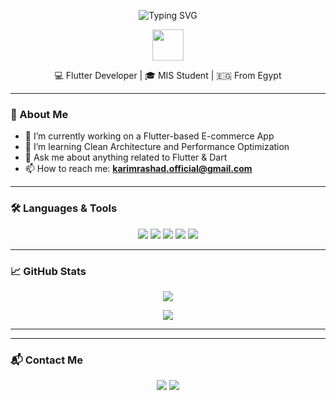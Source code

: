 <p align="center">
  <img src="https://readme-typing-svg.herokuapp.com?font=Fira+Code&size=24&pause=1000&color=F75050&center=true&vCenter=true&width=500&lines=Hi+there👋%2C+I'm+Karim+Ahmed+Rashad" alt="Typing SVG" />
</p>


<p align="center">
  <img src="https://media.giphy.com/media/hvRJCLFzcasrR4ia7z/giphy.gif" width="50"/>
</p>

<p align="center">
  💻 Flutter Developer | 🎓 MIS Student | 🇪🇬 From Egypt
</p>

---

### 🚀 About Me
- 🔭 I’m currently working on a Flutter-based E-commerce App  
- 🌱 I’m learning Clean Architecture and Performance Optimization  
- 💬 Ask me about anything related to Flutter & Dart  
- 📫 How to reach me: **karimrashad.official@gmail.com**

---

### 🛠️ Languages & Tools

<p align="center">
  <img src="https://img.shields.io/badge/Dart-0175C2?style=for-the-badge&logo=dart&logoColor=white" />
  <img src="https://img.shields.io/badge/Flutter-02569B?style=for-the-badge&logo=flutter&logoColor=white" />
  <img src="https://img.shields.io/badge/Firebase-FFCA28?style=for-the-badge&logo=firebase&logoColor=black" />
  <img src="https://img.shields.io/badge/Git-F05032?style=for-the-badge&logo=git&logoColor=white" />
  <img src="https://img.shields.io/badge/VS%20Code-007ACC?style=for-the-badge&logo=visual-studio-code&logoColor=white" />
</p>

---

### 📈 GitHub Stats

<p align="center">
  <img src="https://github-readme-stats.vercel.app/api?username=karimrashad&show_icons=true&theme=radical" />
</p>

<p align="center">
  <img src="https://github-readme-streak-stats.herokuapp.com/?user=karimrashad&theme=radical" />
</p>

---
<!--
### ✨ Fun Animated GIF

<p align="center">
  <img src="https://media.giphy.com/media/qgQUggAC3Pfv687qPC/giphy.gif" width="500" />
</p>
-->
---

### 📬 Contact Me

<p align="center">
  <a href="mailto:karimrashad.official@gmail.com"><img src="https://img.shields.io/badge/-Gmail-D14836?style=for-the-badge&logo=gmail&logoColor=white"/></a>
  <a href="https://www.linkedin.com/in/karim-rashad74"><img src="https://img.shields.io/badge/-LinkedIn-0A66C2?style=for-the-badge&logo=linkedin&logoColor=white"/></a>
</p>





<!--
## Hi there 👋


**karimrashad74/karimrashad74** is a ✨ _special_ ✨ repository because its `README.md` (this file) appears on your GitHub profile.

Here are some ideas to get you started:

- 🔭 I’m currently working on ...
- 🌱 I’m currently learning ...
- 👯 I’m looking to collaborate on ...
- 🤔 I’m looking for help with ...
- 💬 Ask me about ...
- 📫 How to reach me: ...
- 😄 Pronouns: ...
- ⚡ Fun fact: ...
-->
